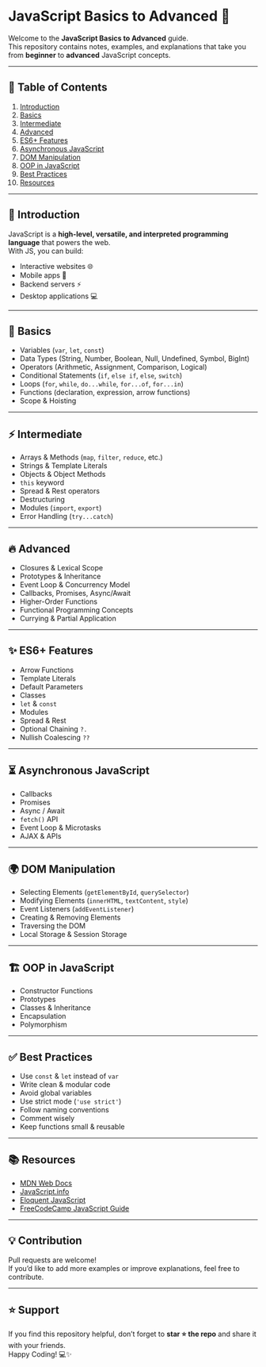 
# JavaScript Basics to Advanced 🚀

Welcome to the **JavaScript Basics to Advanced** guide.  
This repository contains notes, examples, and explanations that take you from **beginner** to **advanced** JavaScript concepts.

---

## 📌 Table of Contents
1. [Introduction](#introduction)
2. [Basics](#basics)
3. [Intermediate](#intermediate)
4. [Advanced](#advanced)
5. [ES6+ Features](#es6-features)
6. [Asynchronous JavaScript](#asynchronous-javascript)
7. [DOM Manipulation](#dom-manipulation)
8. [OOP in JavaScript](#oop-in-javascript)
9. [Best Practices](#best-practices)
10. [Resources](#resources)

---

## 🔰 Introduction
JavaScript is a **high-level, versatile, and interpreted programming language** that powers the web.  
With JS, you can build:
- Interactive websites 🌐  
- Mobile apps 📱  
- Backend servers ⚡  
- Desktop applications 💻  

---

## 📖 Basics
- Variables (`var`, `let`, `const`)
- Data Types (String, Number, Boolean, Null, Undefined, Symbol, BigInt)
- Operators (Arithmetic, Assignment, Comparison, Logical)
- Conditional Statements (`if`, `else if`, `else`, `switch`)
- Loops (`for`, `while`, `do...while`, `for...of`, `for...in`)
- Functions (declaration, expression, arrow functions)
- Scope & Hoisting

---

## ⚡ Intermediate
- Arrays & Methods (`map`, `filter`, `reduce`, etc.)
- Strings & Template Literals
- Objects & Object Methods
- `this` keyword
- Spread & Rest operators
- Destructuring
- Modules (`import`, `export`)
- Error Handling (`try...catch`)

---

## 🔥 Advanced
- Closures & Lexical Scope
- Prototypes & Inheritance
- Event Loop & Concurrency Model
- Callbacks, Promises, Async/Await
- Higher-Order Functions
- Functional Programming Concepts
- Currying & Partial Application

---

## ✨ ES6+ Features
- Arrow Functions
- Template Literals
- Default Parameters
- Classes
- `let` & `const`
- Modules
- Spread & Rest
- Optional Chaining `?.`
- Nullish Coalescing `??`

---

## ⏳ Asynchronous JavaScript
- Callbacks
- Promises
- Async / Await
- `fetch()` API
- Event Loop & Microtasks
- AJAX & APIs

---

## 🌍 DOM Manipulation
- Selecting Elements (`getElementById`, `querySelector`)
- Modifying Elements (`innerHTML`, `textContent`, `style`)
- Event Listeners (`addEventListener`)
- Creating & Removing Elements
- Traversing the DOM
- Local Storage & Session Storage

---

## 🏗 OOP in JavaScript
- Constructor Functions
- Prototypes
- Classes & Inheritance
- Encapsulation
- Polymorphism

---

## ✅ Best Practices
- Use `const` & `let` instead of `var`
- Write clean & modular code
- Avoid global variables
- Use strict mode (`'use strict'`)
- Follow naming conventions
- Comment wisely
- Keep functions small & reusable

---

## 📚 Resources
- [MDN Web Docs](https://developer.mozilla.org/en-US/docs/Web/JavaScript)
- [JavaScript.info](https://javascript.info)
- [Eloquent JavaScript](https://eloquentjavascript.net/)
- [FreeCodeCamp JavaScript Guide](https://www.freecodecamp.org/learn/javascript-algorithms-and-data-structures/)

---

## 💡 Contribution
Pull requests are welcome!  
If you’d like to add more examples or improve explanations, feel free to contribute.

---

## ⭐ Support
If you find this repository helpful, don’t forget to **star ⭐ the repo** and share it with your friends.  
Happy Coding! 💻✨

